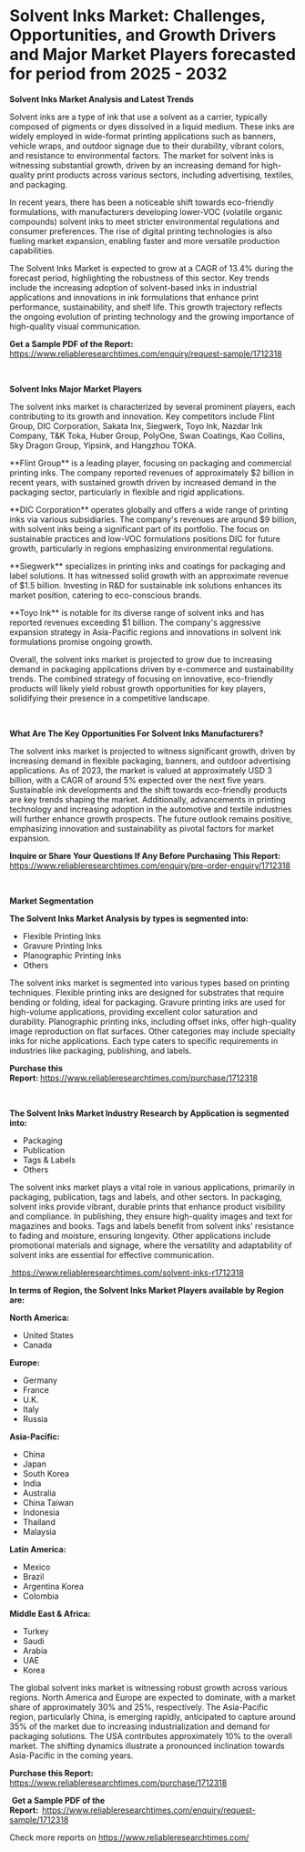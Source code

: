 <p><h1>Solvent Inks Market: Challenges, Opportunities, and Growth Drivers and Major Market Players forecasted for period from 2025 - 2032</h1></p><p><strong>Solvent Inks Market Analysis and Latest Trends</strong></p>
<p><p>Solvent inks are a type of ink that use a solvent as a carrier, typically composed of pigments or dyes dissolved in a liquid medium. These inks are widely employed in wide-format printing applications such as banners, vehicle wraps, and outdoor signage due to their durability, vibrant colors, and resistance to environmental factors. The market for solvent inks is witnessing substantial growth, driven by an increasing demand for high-quality print products across various sectors, including advertising, textiles, and packaging.</p><p>In recent years, there has been a noticeable shift towards eco-friendly formulations, with manufacturers developing lower-VOC (volatile organic compounds) solvent inks to meet stricter environmental regulations and consumer preferences. The rise of digital printing technologies is also fueling market expansion, enabling faster and more versatile production capabilities.</p><p>The Solvent Inks Market is expected to grow at a CAGR of 13.4% during the forecast period, highlighting the robustness of this sector. Key trends include the increasing adoption of solvent-based inks in industrial applications and innovations in ink formulations that enhance print performance, sustainability, and shelf life. This growth trajectory reflects the ongoing evolution of printing technology and the growing importance of high-quality visual communication.</p></p>
<p><strong>Get a Sample PDF of the Report:&nbsp;</strong> <a href="https://www.reliableresearchtimes.com/enquiry/request-sample/1712318?utm_campaign=3061&utm_medium=2&utm_source=Github&utm_content=ia&utm_term=02042025&utm_id=solvent-inks">https://www.reliableresearchtimes.com/enquiry/request-sample/1712318</a></p>
<p>&nbsp;</p>
<p><strong>Solvent Inks Major Market Players</strong></p>
<p><p>The solvent inks market is characterized by several prominent players, each contributing to its growth and innovation. Key competitors include Flint Group, DIC Corporation, Sakata Inx, Siegwerk, Toyo Ink, Nazdar Ink Company, T&K Toka, Huber Group, PolyOne, Swan Coatings, Kao Collins, Sky Dragon Group, Yipsink, and Hangzhou TOKA.</p><p>**Flint Group** is a leading player, focusing on packaging and commercial printing inks. The company reported revenues of approximately $2 billion in recent years, with sustained growth driven by increased demand in the packaging sector, particularly in flexible and rigid applications.</p><p>**DIC Corporation** operates globally and offers a wide range of printing inks via various subsidiaries. The company's revenues are around $9 billion, with solvent inks being a significant part of its portfolio. The focus on sustainable practices and low-VOC formulations positions DIC for future growth, particularly in regions emphasizing environmental regulations.</p><p>**Siegwerk** specializes in printing inks and coatings for packaging and label solutions. It has witnessed solid growth with an approximate revenue of $1.5 billion. Investing in R&D for sustainable ink solutions enhances its market position, catering to eco-conscious brands.</p><p>**Toyo Ink** is notable for its diverse range of solvent inks and has reported revenues exceeding $1 billion. The company's aggressive expansion strategy in Asia-Pacific regions and innovations in solvent ink formulations promise ongoing growth.</p><p>Overall, the solvent inks market is projected to grow due to increasing demand in packaging applications driven by e-commerce and sustainability trends. The combined strategy of focusing on innovative, eco-friendly products will likely yield robust growth opportunities for key players, solidifying their presence in a competitive landscape.</p></p>
<p>&nbsp;</p>
<p><strong>What Are The Key Opportunities For Solvent Inks Manufacturers?</strong></p>
<p><p>The solvent inks market is projected to witness significant growth, driven by increasing demand in flexible packaging, banners, and outdoor advertising applications. As of 2023, the market is valued at approximately USD 3 billion, with a CAGR of around 5% expected over the next five years. Sustainable ink developments and the shift towards eco-friendly products are key trends shaping the market. Additionally, advancements in printing technology and increasing adoption in the automotive and textile industries will further enhance growth prospects. The future outlook remains positive, emphasizing innovation and sustainability as pivotal factors for market expansion.</p></p>
<p><strong>Inquire or Share Your Questions If Any Before Purchasing This Report:</strong> <a href="https://www.reliableresearchtimes.com/enquiry/pre-order-enquiry/1712318?utm_campaign=3061&utm_medium=2&utm_source=Github&utm_content=ia&utm_term=02042025&utm_id=solvent-inks">https://www.reliableresearchtimes.com/enquiry/pre-order-enquiry/1712318</a></p>
<p>&nbsp;</p>
<p><strong>Market Segmentation</strong></p>
<p><strong>The Solvent Inks Market Analysis by types is segmented into:</strong></p>
<p><ul><li>Flexible Printing Inks</li><li>Gravure Printing Inks</li><li>Planographic Printing Inks</li><li>Others</li></ul></p>
<p><p>The solvent inks market is segmented into various types based on printing techniques. Flexible printing inks are designed for substrates that require bending or folding, ideal for packaging. Gravure printing inks are used for high-volume applications, providing excellent color saturation and durability. Planographic printing inks, including offset inks, offer high-quality image reproduction on flat surfaces. Other categories may include specialty inks for niche applications. Each type caters to specific requirements in industries like packaging, publishing, and labels.</p></p>
<p><strong>Purchase this Report:&nbsp;</strong><a href="https://www.reliableresearchtimes.com/purchase/1712318?utm_campaign=3061&utm_medium=2&utm_source=Github&utm_content=ia&utm_term=02042025&utm_id=solvent-inks">https://www.reliableresearchtimes.com/purchase/1712318</a></p>
<p>&nbsp;</p>
<p><strong>The Solvent Inks Market Industry Research by Application is segmented into:</strong></p>
<p><ul><li>Packaging</li><li>Publication</li><li>Tags & Labels</li><li>Others</li></ul></p>
<p><p>The solvent inks market plays a vital role in various applications, primarily in packaging, publication, tags and labels, and other sectors. In packaging, solvent inks provide vibrant, durable prints that enhance product visibility and compliance. In publishing, they ensure high-quality images and text for magazines and books. Tags and labels benefit from solvent inks' resistance to fading and moisture, ensuring longevity. Other applications include promotional materials and signage, where the versatility and adaptability of solvent inks are essential for effective communication.</p></p>
<p><a href="https://www.reliableresearchtimes.com/solvent-inks-r1712318?utm_campaign=3061&utm_medium=2&utm_source=Github&utm_content=ia&utm_term=02042025&utm_id=solvent-inks">&nbsp;https://www.reliableresearchtimes.com/solvent-inks-r1712318</a></p>
<p><strong>In terms of Region, the Solvent Inks Market Players available by Region are:</strong></p>
<p>
    <p> <strong> North America: </strong>
        <ul>
            <li>United States</li>
            <li>Canada</li>
        </ul>
        </p> 
    <p> <strong> Europe: </strong>
        <ul>
            <li>Germany</li>
            <li>France</li>
            <li>U.K.</li>
            <li>Italy</li>
            <li>Russia</li>
        </ul>
        </p> 
    <p> <strong> Asia-Pacific: </strong>
        <ul>
            <li>China</li>
            <li>Japan</li>
            <li>South Korea</li>
            <li>India</li>
            <li>Australia</li>
            <li>China Taiwan</li>
            <li>Indonesia</li>
            <li>Thailand</li>
            <li>Malaysia</li>
        </ul>
        </p> 
    <p> <strong> Latin America: </strong>
        <ul>
            <li>Mexico</li>
            <li>Brazil</li>
            <li>Argentina Korea</li>
            <li>Colombia</li>
        </ul>
        </p> 
    <p> <strong> Middle East & Africa: </strong>
        <ul>
            <li>Turkey</li>
            <li>Saudi</li>
            <li>Arabia</li>
            <li>UAE</li>
            <li>Korea</li>
        </ul>
    </p>
    </p>
<p><p>The global solvent inks market is witnessing robust growth across various regions. North America and Europe are expected to dominate, with a market share of approximately 30% and 25%, respectively. The Asia-Pacific region, particularly China, is emerging rapidly, anticipated to capture around 35% of the market due to increasing industrialization and demand for packaging solutions. The USA contributes approximately 10% to the overall market. The shifting dynamics illustrate a pronounced inclination towards Asia-Pacific in the coming years.</p></p>
<p><strong>Purchase this Report: </strong><a href="https://www.reliableresearchtimes.com/purchase/1712318?utm_campaign=3061&utm_medium=2&utm_source=Github&utm_content=ia&utm_term=02042025&utm_id=solvent-inks">https://www.reliableresearchtimes.com/purchase/1712318</a></p>
<p>&nbsp;<strong>Get a Sample PDF of the Report:&nbsp;&nbsp;</strong><a href="https://www.reliableresearchtimes.com/enquiry/request-sample/1712318?utm_campaign=3061&utm_medium=2&utm_source=Github&utm_content=ia&utm_term=02042025&utm_id=solvent-inks">https://www.reliableresearchtimes.com/enquiry/request-sample/1712318</a></p>
<p><strong></strong></p>
<p>Check more reports on <a href="https://www.reliableresearchtimes.com/?utm_campaign=3061&utm_medium=2&utm_source=Github&utm_content=ia&utm_term=02042025&utm_id=solvent-inks">https://www.reliableresearchtimes.com/</a></p>